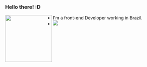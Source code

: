 ### Hello there! :D

<div>
<img align=left src="https://user-images.githubusercontent.com/86322489/159967358-8e245b48-ee91-4130-afbf-6ba545924985.gif" width="150" height="150" />
  <ul>
    <li>I'm a front-end Developer working in Brazil.</li>
    <li><img src="https://cdn.jsdelivr.net/gh/devicons/devicon/icons/html5/html5-original.svg" /></li>
  </ul>
</div>





